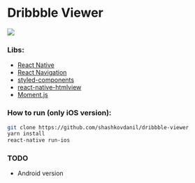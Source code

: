 # Dribbble Viewer

![](https://image.ibb.co/bVqPza/Screen_Shot_2017_07_16_at_20_53_53.png)

### Libs:

  - [React Native](https://facebook.github.io/react-native/)
  - [React Navigation](https://reactnavigation.org/)
  - [styled-components](https://www.styled-components.com/)
  - [react-native-htmlview](https://github.com/jsdf/react-native-htmlview)
  - [Moment.js](https://momentjs.com/)

### How to run (only iOS version):

  ```sh
git clone https://github.com/shashkovdanil/dribbble-viewer
yarn install
react-native run-ios
```

### TODO

- Android version